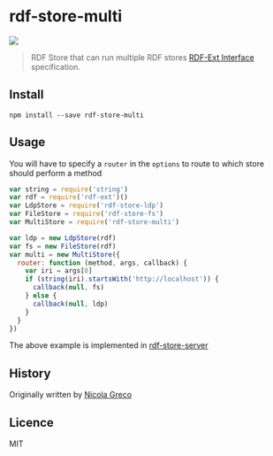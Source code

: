 # rdf-store-multi
[![](https://img.shields.io/badge/project-Solid-7C4DFF.svg?style=flat-square)](https://github.com/solid/solid)

> RDF Store that can run multiple RDF stores [RDF-Ext Interface](http://rdf-ext.github.io/rdf-ext-spec/) specification.

## Install

```
npm install --save rdf-store-multi
```

## Usage

You will have to specify a `router` in the `options` to route to which store should perform a method

``` javascript
var string = require('string')
var rdf = require('rdf-ext')()
var LdpStore = require('rdf-store-ldp')
var FileStore = require('rdf-store-fs')
var MultiStore = require('rdf-store-multi')

var ldp = new LdpStore(rdf)
var fs = new FileStore(rdf)
var multi = new MultiStore({
  router: function (method, args, callback) {
    var iri = args[0]
    if (string(iri).startsWith('http://localhost')) {
      callback(null, fs)
    } else {
      callback(null, ldp)
    }
  }
})
```

The above example is implemented in [rdf-store-server](http://npm.im/rdf-store-server)

## History

Originally written by [Nicola Greco](https://github.com/nicola)

## Licence

MIT
